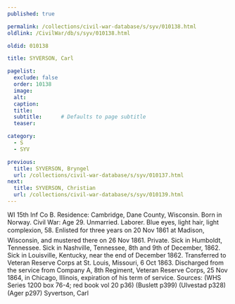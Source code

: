 ```yaml
---
published: true

permalink: /collections/civil-war-database/s/syv/010138.html
oldlink: /CivilWar/db/s/syv/010138.html

oldid: 010138

title: SYVERSON, Carl

pagelist:
  exclude: false
  order: 10138
  image: 
  alt:
  caption:
  title:
  subtitle:      # Defaults to page subtitle
  teaser:

category: 
  - S 
  - SYV

previous:
  title: SYVERSON, Bryngel
  url: /collections/civil-war-database/s/syv/010137.html  
next:
  title: SYVERSON, Christian
  url: /collections/civil-war-database/s/syv/010139.html   
---
```

WI 15th Inf Co B. Residence: Cambridge, Dane County, Wisconsin. Born in Norway. Civil War: Age 29. Unmarried. Laborer. Blue eyes, light hair, light complexion, 5&#146;8&#148;. Enlisted for three years on 20 Nov 1861 at Madison, Wisconsin, and mustered there on 26 Nov 1861. Private. Sick in Humboldt, Tennessee. Sick in Nashville, Tennessee, 8th and 9th of December, 1862. Sick in Louisville, Kentucky, near the end of December 1862. Transferred to Veteran Reserve Corps at St. Louis, Missouri, 6 Oct 1863. Discharged from the service from Company A, 8th Regiment, Veteran Reserve Corps, 25 Nov 1864, in Chicago, Illinois, expiration of his term of service. Sources: (WHS Series 1200 box 76-4; red book vol 20 p36) (Buslett p399) (Ulvestad p328) (Ager p297) &#147;Syvertson, Carl&#148;